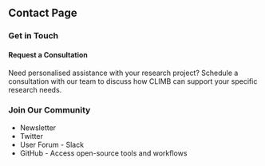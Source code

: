 ## Contact Page

### Get in Touch

#### Request a Consultation
Need personalised assistance with your research project? Schedule a consultation with our team to discuss how CLIMB can support your specific research needs.

### Join Our Community
- Newsletter
- Twitter
- User Forum - Slack
- GitHub - Access open-source tools and workflows


